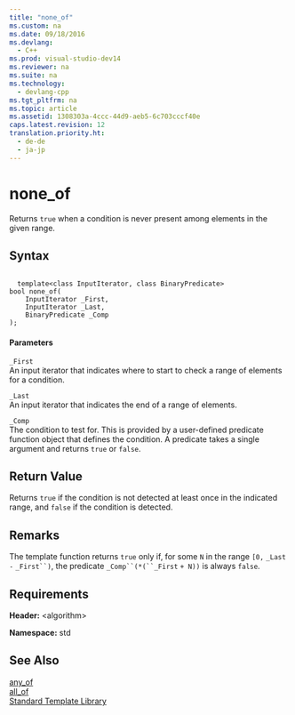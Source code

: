 ```yaml
---
title: "none_of"
ms.custom: na
ms.date: 09/18/2016
ms.devlang: 
  - C++
ms.prod: visual-studio-dev14
ms.reviewer: na
ms.suite: na
ms.technology: 
  - devlang-cpp
ms.tgt_pltfrm: na
ms.topic: article
ms.assetid: 1308303a-4ccc-44d9-aeb5-6c703cccf40e
caps.latest.revision: 12
translation.priority.ht: 
  - de-de
  - ja-jp
---
```

# none_of
Returns `true` when a condition is never present among elements in the given range.  
  
## Syntax  
  
```  
  
  template<class InputIterator, class BinaryPredicate>  
bool none_of(  
    InputIterator _First,   
    InputIterator _Last,   
    BinaryPredicate _Comp  
);  
```  
  
#### Parameters  
 `_First`  
 An input iterator that indicates where to start to check a range of elements for a condition.  
  
 `_Last`  
 An input iterator that indicates the end of a range of elements.  
  
 `_Comp`  
 The condition to test for. This is provided by a user-defined predicate function object that defines the condition. A predicate takes a single argument and returns `true` or `false`.  
  
## Return Value  
 Returns `true` if the condition is not detected at least once in the indicated range, and `false` if the condition is detected.  
  
## Remarks  
 The template function returns `true` only if, for some `N` in the range `[0,` `_Last` `-` `_First``)`, the predicate `_Comp``(*(``_First` `+ N))` is always `false`.  
  
## Requirements  
 **Header:** <algorithm\>  
  
 **Namespace:** std  
  
## See Also  
 [any_of](../vs140/any_of.md)   
 [all_of](../vs140/all_of.md)   
 [Standard Template Library](../vs140/Standard-Template-Library.md)